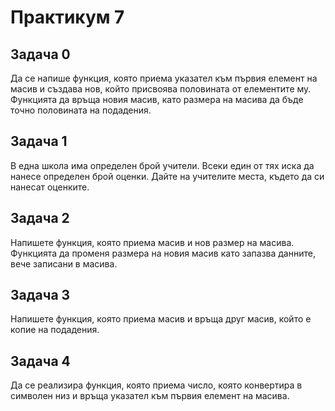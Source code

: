 # Практикум 7

## Задача 0
Да се напише функция, която приема указател към първия елемент на масив и създава нов, който присвоява половината от елементите му.
Функцията да връща новия масив, като размера на масива да бъде точно половината на подадения.

## Задача 1
В една школа има определен брой учители. Всеки един от тях иска да нанесе определен брой оценки. Дайте на учителите места, където да си нанесат оценките.

## Задача 2
Напишете функция, която приема масив и нов размер на масива. Функцията да променя размера на новия масив като запазва данните, вече записани в масива.

## Задача 3
Напишете функция, която приема масив и връща друг масив, който е копие на подадения.

## Задача 4
Да се реализира функция, която приема число, която конвертира в символен низ и връща указател към първия елемент на масива.

